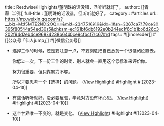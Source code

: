 title:: Readwise/Highlights/董明珠的话没错，但听听就好了。
author:: [[青蒜  半佛]]
full-title:: 董明珠的话没错，但听听就好了。
category:: #articles
url:: https://mp.weixin.qq.com/s?__biz=MzI5MTE2NDI2OQ==&mid=2247516916&idx=1&sn=3267ca7478ce30395f80544a54ed30a5&chksm=ec161bf6db6192e0b244ec1f6c1b1bb6d26c3202f94d2eb4ce96884238b64d0ce9cfbcf7ac67#rd
tags:: #[[inoreader]] #[[公众号「仙人jump」]] #[[微信公众号]]
- 选择工作的时候，还是要注意一点，不要刻意把自己放到一个很低的位置去。
  
  你低过一次，下一份工作的时候，别人就会一直用这个低标准来评价你。
  
  努力很重要，但只靠努力不够。
  
  所以才要思考一个【选择】的问题。 ([View Highlight](https://read.readwise.io/read/01gxkhn21db88rxj97nyy8tja4)) #Highlight #[[2023-04-10]]
- 有些话听听就好，没必要反驳，毕竟对方没有坏心思。 ([View Highlight](https://read.readwise.io/read/01gxkhnc5tg8c2va2c5mpym087)) #Highlight #[[2023-04-10]]
- 这个世界唯一不变的，就是变化。 ([View Highlight](https://read.readwise.io/read/01gxkhnj864359rbpg34y2723c)) #Highlight #[[2023-04-10]]